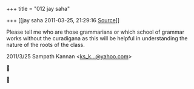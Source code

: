 +++
title = "012 jay saha"

+++
[[jay saha	2011-03-25, 21:29:16 [Source](https://groups.google.com/g/bvparishat/c/L_kwhKsNAvE)]]



Please tell me who are those grammarians or which school of grammar works without the curadigana as this will be helpful in understanding the nature of the roots of the class.

  
  

2011/3/25 Sampath Kannan \<[ks_k...@yahoo.com]()\>





